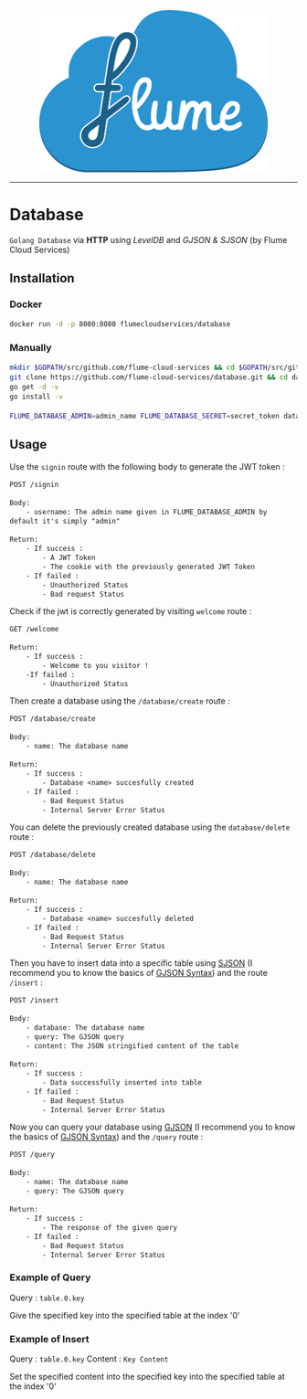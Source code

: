 <p align="center">
  <img src="https://raw.githubusercontent.com/dimensi0n/flume/master/.github/logo.png" width="400"/>
</p>

<hr>

# Database
`Golang Database` via **HTTP** using *LevelDB* and *GJSON & SJSON* (by Flume Cloud Services)

## Installation

### Docker

```bash
docker run -d -p 8080:8080 flumecloudservices/database 
```

### Manually

```bash
mkdir $GOPATH/src/github.com/flume-cloud-services && cd $GOPATH/src/github.com/flume-cloud-services
git clone https://github.com/flume-cloud-services/database.git && cd database
go get -d -v
go install -v

FLUME_DATABASE_ADMIN=admin_name FLUME_DATABASE_SECRET=secret_token database
```

## Usage

Use the `signin` route with the following body to generate the JWT token :

```
POST /signin

Body:
    - username: The admin name given in FLUME_DATABASE_ADMIN by default it's simply "admin"

Return:
    - If success :
        - A JWT Token
        - The cookie with the previously generated JWT Token
    - If failed :
        - Unauthorized Status
        - Bad request Status
```

Check if the jwt is correctly generated by visiting `welcome` route :

```
GET /welcome

Return:
    - If success :
        - Welcome to you visitor !
    -If failed :
        - Unauthorized Status
```

Then create a database using the `/database/create` route :

```
POST /database/create

Body:
    - name: The database name

Return:
    - If success :
        - Database <name> succesfully created
    - If failed :
        - Bad Request Status
        - Internal Server Error Status
```

You can delete the previously created database using the `database/delete` route :

```
POST /database/delete

Body:
    - name: The database name

Return:
    - If success :
        - Database <name> succesfully deleted
    - If failed :
        - Bad Request Status
        - Internal Server Error Status
```

Then you have to insert data into a specific table using [SJSON](https://github.com/tidwall/sjson) (I recommend you to know the basics of [GJSON Syntax](https://github.com/tidwall/gjson#path-syntax)) and the route `/insert` :

```
POST /insert

Body:
    - database: The database name
    - query: The GJSON query
    - content: The JSON stringified content of the table

Return:
    - If success :
        - Data successfully inserted into table
    - If failed :
        - Bad Request Status
        - Internal Server Error Status
```

Now you can query your database using [GJSON](https://github.com/tidwall/gjson) (I recommend you to know the basics of [GJSON Syntax](https://github.com/tidwall/gjson#path-syntax)) and the `/query` route :

```
POST /query

Body:
    - name: The database name
    - query: The GJSON query

Return:
    - If success :
        - The response of the given query
    - If failed :
        - Bad Request Status
        - Internal Server Error Status
```

### Example of Query

Query : `table.0.key` 

Give the specified key into the specified table at the index '0'

### Example of Insert

Query : `table.0.key` 
Content : `Key Content`

Set the specified content into the specified key into the specified table at the index '0'
